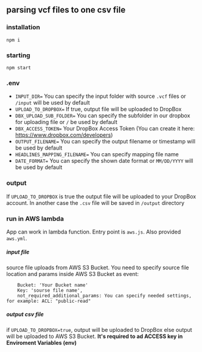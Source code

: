 ## parsing vcf files to one csv file

### installation

`npm i`

### starting

`npm start`

### .env

- `INPUT_DIR=` You can specify the input folder with source `.vcf` files or `/input` will be used by default
- `UPLOAD_TO_DROPBOX=` If true, output file will be uploaded to DropBox
- `DBX_UPLOAD_SUB_FOLDER=` You can specify the subfolder in our dropbox for uploading file or `/` be used by default
- `DBX_ACCESS_TOKEN=` Your DropBox Access Token (You can create it here: https://www.dropbox.com/developers)
- `OUTPUT_FILENAME=` You can specify the output filename or timestamp will be used by default
- `HEADLINES_MAPPING_FILENAME=` You can specify mapping file name
- `DATE_FORMAT=` You can specify the shown date format or `MM/DD/YYYY` will be used by default

### output

If `UPLOAD_TO_DROPBOX` is true the output file will be uploaded to your DropBox account.
In another case the `.csv` file will be saved in `/output` directory

### run in AWS lambda

App can work in lambda function. Entry point is `aws.js`. Also provided `aws.yml`.

##### input file

source file uploads from AWS S3 Bucket.
You need to specify source file location and params inside AWS S3 Bucket as event:

```
    Bucket: 'Your Bucket name'
    Key: 'sourse file name',
    not_required_additional_params: You can specify needed settings, for example: ACL: "public-read"
```

##### output csv file

if `UPLOAD_TO_DROPBOX=true`, output will be uploaded to DropBox
else output will be uploaded to AWS S3 Bucket.
**It's required to ad ACCESS key in Enviroment Variables (env)**
